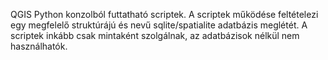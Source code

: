 QGIS Python konzolból futtatható scriptek.
A scriptek működése feltételezi egy megfelelő struktúrájú és nevű sqlite/spatialite adatbázis meglétét.
A scriptek inkább csak mintaként szolgálnak, az adatbázisok nélkül nem használhatók.
